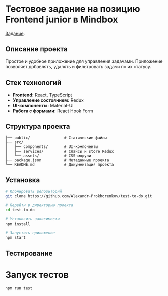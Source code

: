 # Тестовое задание на позицию Frontend junior в Mindbox

 [Задание](https://docs.google.com/document/d/15QkApDkQqtzLSVW7Fpyluwj-BvUIHFXBjvvFCe77Aaw/edit?tab=t.0).

## Описание проекта

Простое и удобное приложение для управления задачами. Приложение позволяет добавлять, удалять и фильтровать задачи по их статусу.


## Стек технологий

- **Frontend:** React, TypeScript
- **Управление состоянием:** Redux
- **UI-компоненты:** Material-UI
- **Работа с формами:** React Hook Form

## Структура проекта
```
├── public/               # Статические файлы
├── src/
│   ├── components/       # UI-компоненты
│   ├── services/         # Слайсы и store Redux
│   └── assets/           # CSS-модули
├── package.json          # Метаданные проекта
└── README.md             # Документация проекта
```

## Установка

```bash
# Клонировать репозиторий
git clone https://github.com/Alexandr-Prokhorenkov/test-to-do.git

# Перейти в директорию проекта
cd test-to-do

# Установить зависимости
npm install

# Запустить приложение
npm start
```
## Тестирование
# Запуск тестов
```
npm run test
```


